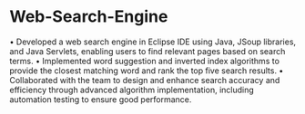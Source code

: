 # Web-Search-Engine
•	 Developed a web search engine in Eclipse IDE using Java, JSoup libraries, and Java Servlets, enabling users to find relevant pages based on search terms.
•	 Implemented word suggestion and inverted index algorithms to provide the closest matching word and rank the top five search results.
•	 Collaborated with the team to design and enhance search accuracy and efficiency through advanced algorithm implementation, including automation testing to ensure good performance.
